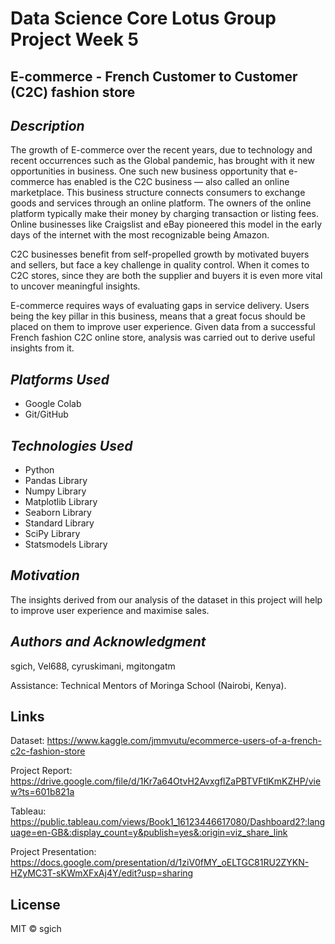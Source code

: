 # Data Science Core Lotus Group Project Week 5

## __E-commerce - French Customer to Customer (C2C) fashion store__ ##


## _Description_ ##
The growth of E-commerce over the recent years, due to technology and recent occurrences such as the Global pandemic, has brought with it new opportunities in business.
One such new business opportunity that e-commerce has enabled is the C2C business — also called an online marketplace. This business structure connects consumers to exchange goods and services through an online platform. The owners of the online platform typically make their money by charging transaction or listing fees. Online businesses like Craigslist and eBay pioneered this model in the early days of the internet with the most recognizable being Amazon.
 
C2C businesses benefit from self-propelled growth by motivated buyers and sellers, but face a key challenge in quality control. When it comes to C2C stores, since they are both the supplier and buyers it is even more vital to uncover meaningful insights.

E-commerce requires ways of  evaluating gaps in service delivery. Users being the key pillar in this business, means that a great focus should be placed on them to improve user experience. Given data from a successful French fashion C2C online store, analysis was carried out to derive useful insights from it.


## _Platforms Used_ ##
* Google Colab
* Git/GitHub


## _Technologies Used_ ##
* Python
* Pandas Library
* Numpy Library
* Matplotlib Library
* Seaborn Library
* Standard Library
* SciPy Library
* Statsmodels Library


## _Motivation_ ##
The insights derived from our analysis of the dataset in this project will help to improve user experience and maximise sales.

## _Authors and Acknowledgment_ ##
sgich, Vel688, cyruskimani, mgitongatm

Assistance: Technical Mentors of Moringa School (Nairobi, Kenya).

## Links
Dataset: https://www.kaggle.com/jmmvutu/ecommerce-users-of-a-french-c2c-fashion-store

Project Report: https://drive.google.com/file/d/1Kr7a64OtvH2AvxgflZaPBTVFtlKmKZHP/view?ts=601b821a

Tableau: https://public.tableau.com/views/Book1_16123446617080/Dashboard2?:language=en-GB&:display_count=y&publish=yes&:origin=viz_share_link

Project Presentation: https://docs.google.com/presentation/d/1ziV0fMY_oELTGC81RU2ZYKN-HZyMC3T-sKWmXFxAj4Y/edit?usp=sharing

## License
MIT © sgich
